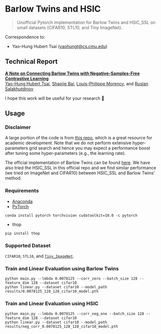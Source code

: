 # Barlow Twins and HSIC

> Unofficial Pytorch implementation for Barlow Twins and HSIC_SSL on small datasets (CIFAR10, STL10, and Tiny ImageNet).

Correspondence to: 
  - Yao-Hung Hubert Tsai (yaohungt@cs.cmu.edu)

## Technical Report
[**A Note on Connecting Barlow Twins with Negative-Samples-Free Contrastive Learning**](https://arxiv.org/pdf/2104.13712.pdf)<br>
[Yao-Hung Hubert Tsai](https://yaohungt.github.io), [Shaojie Bai](https://jerrybai1995.github.io), [Louis-Philippe Morency](https://www.cs.cmu.edu/~morency/), and [Ruslan Salakhutdinov](https://www.cs.cmu.edu/~rsalakhu/)<br>

I hope this work will be useful for your research :smiling_face_with_three_hearts: 

## Usage

### Disclaimer
A large portion of the code is from [this repo](https://github.com/leftthomas/SimCLR), which is a great resource for academic development. Note that we do not perform extensive hyper-parameters grid search and hence you may expect a performance boost after tuning some hyper-parameters (e.g., the learning rate).

The official implementation of Barlow Twins can be found [here](https://github.com/facebookresearch/barlowtwins). We have also tried the HSIC_SSL in this official repo and we find similar performance (we tried on ImageNet and CIFAR10) between HSIC_SSL and Barlow Twins' method. 

### Requirements
- [Anaconda](https://www.anaconda.com/download/)
- [PyTorch](https://pytorch.org)
```
conda install pytorch torchvision cudatoolkit=10.0 -c pytorch
```
- thop
```
pip install thop
```

### Supported Dataset
`CIFAR10`, `STL10`, and [`Tiny_ImageNet`](https://gist.github.com/moskomule/2e6a9a463f50447beca4e64ab4699ac4).


### Train and Linear Evaluation using Barlow Twins 
```
python main.py --lmbda 0.0078125 --corr_zero --batch_size 128 --feature_dim 128 --dataset cifar10
python linear.py --dataset cifar10 --model_path results/0.0078125_128_128_cifar10_model.pth
```
### Train and Linear Evaluation using HSIC
```
python main.py --lmbda 0.0078125 --corr_neg_one --batch_size 128 --feature_dim 128 --dataset cifar10
python linear.py --dataset cifar10 --model_path results/neg_corr_0.0078125_128_128_cifar10_model.pth
```
